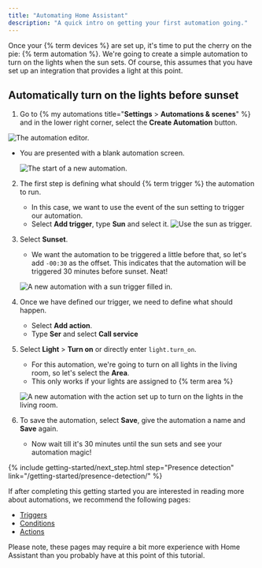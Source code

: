```yaml
---
title: "Automating Home Assistant"
description: "A quick intro on getting your first automation going."
---
```


Once your {% term devices %} are set up, it's time to put the cherry on the pie: {% term automation %}. We're going to create a simple automation to turn on the lights when the sun sets. Of course, this assumes that you have set up an integration that provides a light at this point.

## Automatically turn on the lights before sunset

1. Go to {% my automations title="**Settings** > **Automations & scenes**" %} and in the lower right corner, select the **Create Automation** button.

![The automation editor.](/images/getting-started/automation-editor.png)

   - You are presented with a blank automation screen.

     ![The start of a new automation.](/images/getting-started/new-automation.png)

2. The first step is defining what should {% term trigger %} the automation to run.
   - In this case, we want to use the event of the sun setting to trigger our automation.
   - Select **Add trigger**, type **Sun** and select it.
   ![Use the sun as trigger.](/images/getting-started/sun-trigger.png)
3. Select **Sunset**.
   - We want the automation to be triggered a little before that, so let's add `-00:30` as the offset. This indicates that the automation will be triggered 30 minutes before sunset. Neat!

    ![A new automation with a sun trigger filled in.](/images/getting-started/new-trigger.png)

4. Once we have defined our trigger, we need to define what should happen.
   - Select **Add action**. 
   - Type **Ser** and select **Call service**
5. Select **Light** > **Turn on** or directly enter `light.turn_on`.
   - For this automation, we're going to turn on all lights in the living room, so let's select the **Area**.
   - This only works if your lights are assigned to {% term area %}

   ![A new automation with the action set up to turn on the lights in the living room.](/images/getting-started/action.png)

6. To save the automation, select **Save**, give the automation a name and **Save** again.
   - Now wait till it's 30 minutes until the sun sets and see your automation magic!

{% include getting-started/next_step.html step="Presence detection" link="/getting-started/presence-detection/" %}

If after completing this getting started you are interested in reading more
about automations, we recommend the following pages:

- [Triggers](/docs/automation/trigger/)
- [Conditions](/docs/automation/condition/)
- [Actions](/docs/automation/action/)

Please note, these pages may require a bit more experience with Home Assistant
than you probably have at this point of this tutorial.
